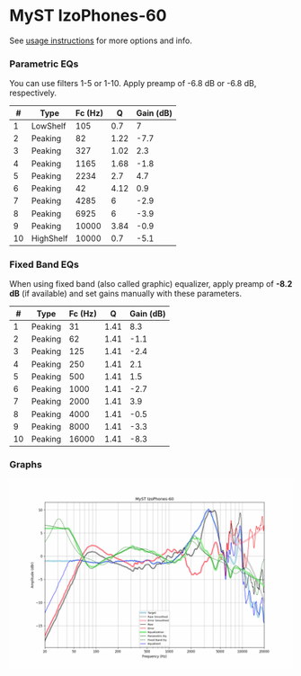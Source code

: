 # MyST IzoPhones-60
See [usage instructions](https://github.com/jaakkopasanen/AutoEq#usage) for more options and info.

### Parametric EQs
You can use filters 1-5 or 1-10. Apply preamp of -6.8 dB or -6.8 dB, respectively.

|   # | Type      |   Fc (Hz) |    Q |   Gain (dB) |
|-----|-----------|-----------|------|-------------|
|   1 | LowShelf  |       105 | 0.7  |         7   |
|   2 | Peaking   |        82 | 1.22 |        -7.7 |
|   3 | Peaking   |       327 | 1.02 |         2.3 |
|   4 | Peaking   |      1165 | 1.68 |        -1.8 |
|   5 | Peaking   |      2234 | 2.7  |         4.7 |
|   6 | Peaking   |        42 | 4.12 |         0.9 |
|   7 | Peaking   |      4285 | 6    |        -2.9 |
|   8 | Peaking   |      6925 | 6    |        -3.9 |
|   9 | Peaking   |     10000 | 3.84 |        -0.9 |
|  10 | HighShelf |     10000 | 0.7  |        -5.1 |

### Fixed Band EQs
When using fixed band (also called graphic) equalizer, apply preamp of **-8.2 dB** (if available) and set gains manually with these parameters.

|   # | Type    |   Fc (Hz) |    Q |   Gain (dB) |
|-----|---------|-----------|------|-------------|
|   1 | Peaking |        31 | 1.41 |         8.3 |
|   2 | Peaking |        62 | 1.41 |        -1.1 |
|   3 | Peaking |       125 | 1.41 |        -2.4 |
|   4 | Peaking |       250 | 1.41 |         2.1 |
|   5 | Peaking |       500 | 1.41 |         1.5 |
|   6 | Peaking |      1000 | 1.41 |        -2.7 |
|   7 | Peaking |      2000 | 1.41 |         3.9 |
|   8 | Peaking |      4000 | 1.41 |        -0.5 |
|   9 | Peaking |      8000 | 1.41 |        -3.3 |
|  10 | Peaking |     16000 | 1.41 |        -8.3 |

### Graphs
![](./MyST%20IzoPhones-60.png)
